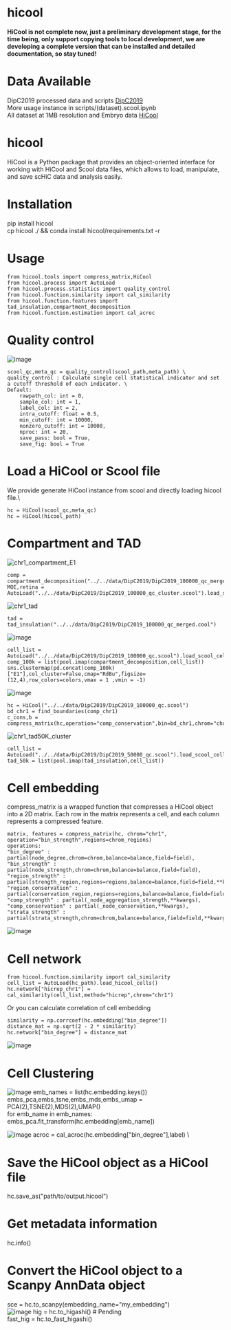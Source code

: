# hicool
**HiCool is not complete now, just a preliminary development stage, for the time being, only support copying tools to local development, we are developing a complete version that can be installed and detailed documentation, so stay tuned!**

# Data Available
DipC2019 processed data and scripts [DipC2019](https://pan.baidu.com/s/1P1weJG0J1FdpYmGWQvfgCQ?pwd=dipc) \
More usage instance in scripts/(dataset).scool.ipynb \
All dataset at 1MB resolution and Embryo data [HiCool](https://pan.baidu.com/s/147r4oojByKrgVY61Unzr3Q?pwd=hico)
# hicool
HiCool is a Python package that provides an object-oriented interface for working with HiCool and Scool data files, which allows to load, manipulate, and save scHiC data and analysis easily.

# Installation
pip install hicool \
cp hicool ./ && conda install hicool/requirements.txt -r
# Usage
```
from hicool.tools import compress_matrix,HiCool 
from hicool.process import AutoLoad 
from hicool.process.statistics import quality_control 
from hicool.function.similarity import cal_similarity 
from hicool.function.features import tad_insulation,compartment_decomposition 
from hicool.function.estimation import cal_acroc 
```
# Quality control
![image](https://user-images.githubusercontent.com/47477490/230857501-c44798f4-0c8f-44bd-83c6-cd904eaed441.png)
```
scool_qc,meta_qc = quality_control(scool_path,meta_path) \
quality_control : Calculate single cell statistical indicator and set a cutoff threshold of each indicator. \
Default:
    rawpath_col: int = 0,
    sample_col: int = 1,
    label_col: int = 2,
    intra_cutoff: float = 0.5,
    min_cutoff: int = 10000,
    nonzero_cutoff: int = 10000,
    nproc: int = 20,
    save_pass: bool = True,
    save_fig: bool = True
```

# Load a HiCool or Scool file
We provide generate HiCool instance from scool and directly loading hicool file.\
```
hc = HiCool(scool_qc,meta_qc)
hc = HiCool(hicool_path)
```

# Compartment and TAD
![chr1_compartment_E1](https://user-images.githubusercontent.com/47477490/230863478-b08a8caf-45df-4e51-81a9-ab32067e5d4b.png)
```
comp = compartment_decomposition("../../data/DipC2019/DipC2019_100000_qc_merged.cool") 
MOE,retina = AutoLoad("../../data/DipC2019/DipC2019_100000_qc_cluster.scool").load_scool_cells() 
```
![chr1_tad](https://user-images.githubusercontent.com/47477490/230863583-806adc5c-c0db-47e1-bad0-9b0facf14d03.png)
```
tad = tad_insulation("../../data/DipC2019/DipC2019_100000_qc_merged.cool") 
```
![image](https://user-images.githubusercontent.com/47477490/230865140-926a9be7-e09d-41e8-8cb0-7133aad887d0.png)
```
cell_list = AutoLoad("../../data/DipC2019/DipC2019_100000_qc.scool").load_scool_cells() 
comp_100k = list(pool.imap(compartment_decomposition,cell_list)) 
sns.clustermap(pd.concat(comp_100k)["E1"],col_cluster=False,cmap="RdBu",figsize=(12,4),row_colors=colors,vmax = 1 ,vmin = -1) 
```
![image](https://user-images.githubusercontent.com/47477490/230860952-7ab4fd9a-9353-4087-b65d-215150af1bcb.png)
```
hc = HiCool("../../data/DipC2019/DipC2019_100000_qc.scool")
bd_chr1 = find_boundaries(comp_chr1)
c_cons,b = compress_matrix(hc,operation="comp_conservation",bin=bd_chr1,chrom="chr1")
```
![chr1_tad50K_cluster](https://user-images.githubusercontent.com/47477490/230863808-fc0a5833-b982-44aa-a17f-96438b2a17ba.png)
```
cell_list = AutoLoad("../../data/DipC2019/DipC2019_50000_qc.scool").load_scool_cells() 
tad_50k = list(pool.imap(tad_insulation,cell_list))
```
# Cell embedding
compress_matrix is a wrapped function that compresses a HiCool object into a 2D matrix. Each row in the matrix represents a cell, and each column represents a compressed feature.
```
matrix, features = compress_matrix(hc, chrom="chr1", operation="bin_strength",regions=chrom_regions)
operations: 
"bin_degree" :  partial(node_degree,chrom=chrom,balance=balance,field=field), 
"bin_strength" :  partial(node_strength,chrom=chrom,balance=balance,field=field), 
"region_strength" : partial(strength_region,regions=regions,balance=balance,field=field,**kwargs), 
"region_conservation" : partial(conservation_region,regions=regions,balance=balance,field=field,**kwargs), 
"comp_strength" : partial(_node_aggregation_strength,**kwargs), 
"comp_conservation" : partial(_node_conservation,**kwargs), 
"strata_strength" : partial(strata_strength,chrom=chrom,balance=balance,field=field,**kwargs), 
```
![image](https://user-images.githubusercontent.com/47477490/230856698-1b2f9060-efae-4874-addc-991e4dce9c84.png)


# Cell network
```
from hicool.function.similarity import cal_similarity
cell_list = AutoLoad(hc_path).load_hicool_cells() 
hc.network["hicrep_chr1"] = cal_similarity(cell_list,method="hicrep",chrom="chr1") 
```
Or you can calculate correlation of cell embedding  
```
similarity = np.corrcoef(hc.embedding["bin_degree"])  
distance_mat = np.sqrt(2 - 2 * similarity) 
hc.network["bin_degree"] = distance_mat 
```
![image](https://user-images.githubusercontent.com/47477490/230856733-c809fa3e-02d1-464f-b0c2-da6dcbb51653.png)


# Cell Clustering 
![image](https://user-images.githubusercontent.com/47477490/230856825-78feb89b-f6fc-496b-87cb-2ae65b4a5bbb.png)
emb_names = list(hc.embedding.keys()) \
embs_pca,embs_tsne,embs_mds,embs_umap = PCA(2),TSNE(2),MDS(2),UMAP() \
for emb_name in emb_names:\
    embs_pca.fit_transform(hc.embedding[emb_name]) 

![image](https://user-images.githubusercontent.com/47477490/230857441-1c4f2680-07cf-4297-9c27-15b3b50fe24b.png)
acroc = cal_acroc(hc.embedding["bin_degree"],label) \



# Save the HiCool object as a HiCool file
hc.save_as("path/to/output.hicool")

# Get metadata information
hc.info()

# Convert the HiCool object to a Scanpy AnnData object
sce = hc.to_scanpy(embedding_name="my_embedding") \
![image](https://user-images.githubusercontent.com/47477490/230866067-c0321bbd-bbf7-414c-990b-bd52e90b1f42.png)
hig = hc.to_higashi() # Pending \
fast_hig = hc.to_fast_higashi() 




